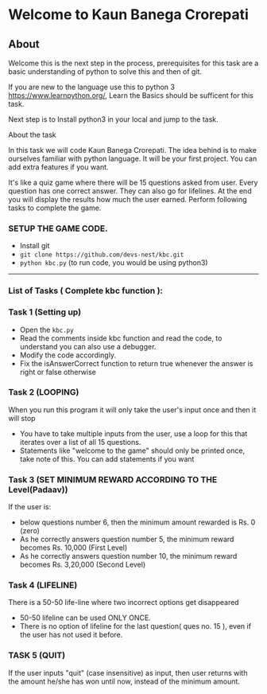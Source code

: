  
# Welcome to Kaun Banega Crorepati

## About
  Welcome this is the next step in the process, prerequisites for this task are a basic understanding of python to solve this and then of git.

  If you are new to the language use this to python 3 https://www.learnpython.org/, Learn the Basics should be sufficent for this task.

  Next step is to Install python3 in your local and jump to the task.

  About the task 

  In this task we will code Kaun Banega Crorepati. The idea behind is to make ourselves familiar with python language. It will be your first project. You can add extra features if you want. 
  
  It's like a quiz game where there will be 15 questions asked from user. Every question has one correct answer. They can also go for lifelines. At the end you will display the results how much the user earned. Perform following tasks to complete the game.
  
### SETUP THE GAME CODE.

  *  Install git
  * `git clone https://github.com/devs-nest/kbc.git`
  * `python kbc.py` (to run code, you would be using python3) 

---
### List of Tasks ( Complete kbc function ):
  ### Task 1 (Setting up)
  
  * Open the `kbc.py` 
  * Read the comments inside kbc function and read the code, to understand you can also use a debugger.
  * Modify the code accordingly.
  * Fix the isAnswerCorrect function to return true whenever the answer is right or false otherwise
  ### Task 2 (LOOPING)
  
  When you run this program it will only take the user's input once and then it will stop
  * You have to take multiple inputs from the user, use a loop for this that iterates over a list of all 15 questions.
  * Statements like "welcome to the game" should only be printed once, take note of this. You can add statements if you want
  
  ### Task 3 (SET MINIMUM REWARD ACCORDING TO THE Level(Padaav))
  
  If the user is:

  * below questions number 6, then the minimum amount rewarded is Rs. 0 (zero)
  * As he correctly answers question number 5, the minimum reward becomes Rs. 10,000 (First Level)
  * As he correctly answers question number 10, the minimum reward becomes Rs. 3,20,000 (Second Level)

  ### Task 4 (LIFELINE)

  There is a 50-50 life-line where two incorrect options get disappeared

  * 50-50 lifeline can be used ONLY ONCE.
  * There is no option of lifeline for the last question( ques no. 15 ), even if the user has not used it before.
  
  ### TASK 5 (QUIT)
  
  If the user inputs "quit" (case insensitive) as input, then user returns with the amount he/she has won until now,
	instead of the minimum amount.
 
  ```
  
